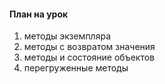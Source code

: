 #### План на урок

1. методы экземпляра
2. методы с возвратом значения
3. методы и состояние объектов 
4. перегруженные методы
